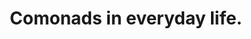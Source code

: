 ---
title: Comonads in everyday life.
url: http://fmapfixreturn.wordpress.com/2008/07/09/comonads-in-everyday-life/
type: article
tags:
- comonads
doHaskell-type: blog post
dohaskell-year: 2008
---
